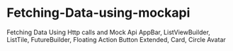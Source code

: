 # Fetching-Data-using-mockapi
Fetching Data Using Http calls and Mock Api
AppBar, ListViewBuilder, ListTile, FutureBuilder, Floating Action Button Extended, Card, Circle Avatar
